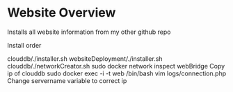 # Website Overview

Installs all website information from my other github repo

Install order

clouddb/./installer.sh
websiteDeployment/./installer.sh
clouddb/./networkCreator.sh
sudo docker network inspect webBridge
Copy ip of clouddb
sudo docker exec -i -t web /bin/bash
vim logs/connection.php
Change servername variable to correct ip
